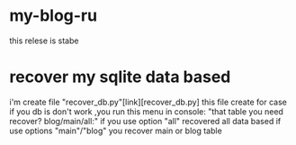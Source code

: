 # my-blog-ru
this relese is stabe

# recover my sqlite data based  
i'm create file "recover_db.py"[link][recover_db.py]
this file create for case if you db  is don't work  ,you run this menu in console: "that table you need recover?   blog/main/all:"
if you use option "all" recovered all data based 
if use  options "main"/"blog" you recover main or blog table
